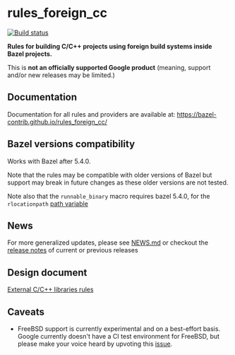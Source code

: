 # rules_foreign_cc

[![Build status](https://badge.buildkite.com/c28afbf846e2077715c753dda1f4b820cdcc46cc6cde16503c.svg?branch=main)](https://buildkite.com/bazel/rules-foreign-cc?branch=main)

**Rules for building C/C++ projects using foreign build systems inside Bazel projects.**

This is **not an officially supported Google product**
(meaning, support and/or new releases may be limited.)

## Documentation

Documentation for all rules and providers are available at: https://bazel-contrib.github.io/rules_foreign_cc/

## Bazel versions compatibility

Works with Bazel after 5.4.0.

Note that the rules may be compatible with older versions of Bazel but support may break
in future changes as these older versions are not tested.

Note also that the `runnable_binary` macro requires bazel 5.4.0, for the `rlocationpath` [path
variable](https://bazel.build/reference/be/make-variables)

## News

For more generalized updates, please see [NEWS.md](./NEWS.md) or checkout the
[release notes](https://github.com/bazel-contrib/rules_foreign_cc/releases) of current or previous releases

## Design document

[External C/C++ libraries rules](https://docs.google.com/document/d/1Gv452Vtki8edo_Dj9VTNJt5DA_lKTcSMwrwjJOkLaoU/edit?usp=sharing)

[ccb]: https://docs.bazel.build/versions/master/be/c-cpp.html#cc_binary
[ccl]: https://docs.bazel.build/versions/master/be/c-cpp.html#cc_library
[cct]: https://docs.bazel.build/versions/master/be/c-cpp.html#cc_toolchain

## Caveats

* FreeBSD support is currently experimental and on a best-effort basis.
  Google currently doesn't have a CI test environment for FreeBSD,
  but please make your voice heard by upvoting this
  [issue](https://github.com/bazelbuild/continuous-integration/issues/258).
